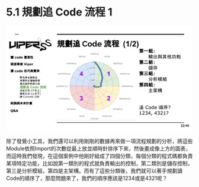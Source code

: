 # 5.1 規劃追 Code 流程 1

![](../.gitbook/assets/coscup-versionpython-kai-yuan-ruan-ti-kao-gu-21.png)

除了發覺小工具，我們還可以利用剛剛的數據再來做一項流程規劃的分析，將這些Module依照Import的次數從最上放並順時針排序下來，然後畫成像上方的圖表，而這時我們發現，在這個案例中他剛好組成了四個分類，每個分類的程式碼都負責某項特定功能，比如說第一類別的程式就負責輸出的控制，第二類別是儲存控制，第三是分析模組，第四是主架構。而有了這些分類後，我們就可以著手規劃讀Code的順序了，那麼問題來了，我們的順序應該是1234或是4321呢？
